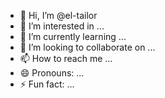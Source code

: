 - 👋 Hi, I’m @el-tailor
- 👀 I’m interested in ...
- 🌱 I’m currently learning ...
- 💞️ I’m looking to collaborate on ...
- 📫 How to reach me ...
- 😄 Pronouns: ...
- ⚡ Fun fact: ...

<!---
el-tailor/el-tailor is a ✨ special ✨ repository because its `README.md` (this file) appears on your GitHub profile.
You can click the Preview link to take a look at your changes.
--->
